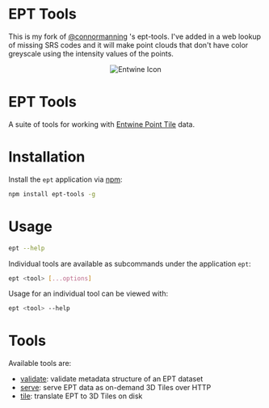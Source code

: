 # EPT Tools
This is my fork of [@connormanning](https://github.com/connormanning) 's ept-tools. I've added in a web lookup of missing SRS codes and it will make point clouds that don't have color greyscale using the intensity values of the points.

<p align="center">
  <img src="https://raw.githubusercontent.com/connormanning/entwine/master/doc/logo/icons_favicons/favicon-128.png" alt="Entwine Icon">
</p>

# EPT Tools

A suite of tools for working with [Entwine Point Tile](entwine.io) data.

# Installation

Install the `ept` application via [npm](https://www.npmjs.com/):
```bash
npm install ept-tools -g
```

# Usage

```bash
ept --help
```

Individual tools are available as subcommands under the application `ept`:

```bash
ept <tool> [...options]
```

Usage for an individual tool can be viewed with:

```bash
ept <tool> --help
```

# Tools

Available tools are:

- [validate](doc/validate.md): validate metadata structure of an EPT dataset
- [serve](doc/serve.md): serve EPT data as on-demand 3D Tiles over HTTP
- [tile](doc/tile.md): translate EPT to 3D Tiles on disk

